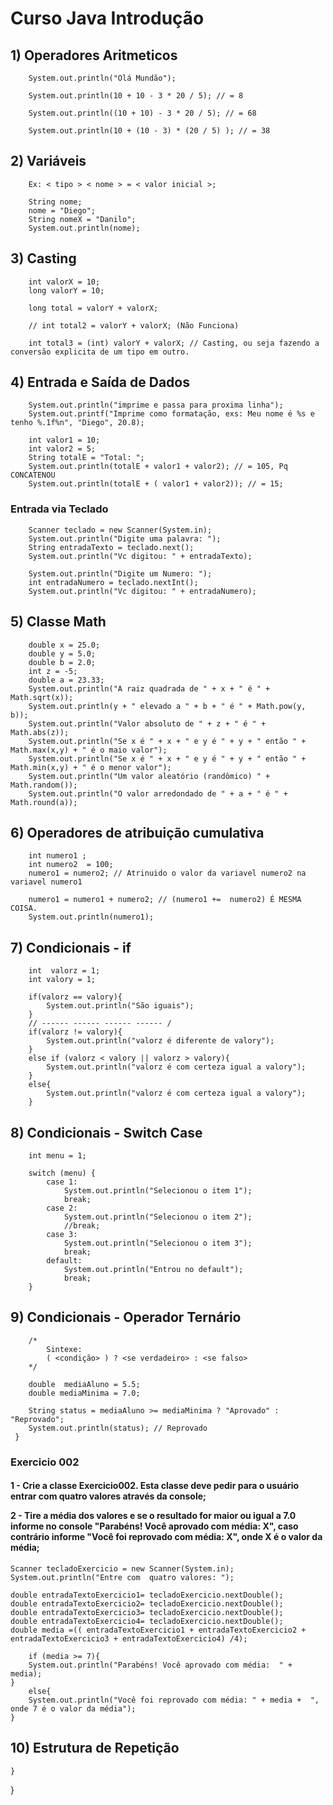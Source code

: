 # Curso Java Introdução

<H2> 1) Operadores Aritmeticos </H2>

        System.out.println("Olá Mundão");
        
        System.out.println(10 + 10 - 3 * 20 / 5); // = 8
        
        System.out.println((10 + 10) - 3 * 20 / 5); // = 68
        
        System.out.println(10 + (10 - 3) * (20 / 5) ); // = 38
        


<H2> 2) Variáveis </H2>
       
        Ex: < tipo > < nome > = < valor inicial >;
        
        String nome;
        nome = "Diego";
        String nomeX = "Danilo";
        System.out.println(nome);
            


<H2> 3) Casting </H2>
       
        int valorX = 10;
        long valorY = 10;

        long total = valorY + valorX;
        
        // int total2 = valorY + valorX; (Não Funciona)
        
        int total3 = (int) valorY + valorX; // Casting, ou seja fazendo a conversão explicita de um tipo em outro.
        


<H2> 4) Entrada e Saída de Dados </H2>
        
        System.out.println("imprime e passa para proxima linha");
        System.out.printf("Imprime como formatação, exs: Meu nome é %s e tenho %.1f%n", "Diego", 20.8);

        int valor1 = 10;
        int valor2 = 5;
        String totalE = "Total: ";
        System.out.println(totalE + valor1 + valor2); // = 105, Pq CONCATENOU
        System.out.println(totalE + ( valor1 + valor2)); // = 15;
        
<H3> Entrada via Teclado </H3>
        
        Scanner teclado = new Scanner(System.in);
        System.out.println("Digite uma palavra: ");
        String entradaTexto = teclado.next();
        System.out.println("Vc digitou: " + entradaTexto);

        System.out.println("Digite um Numero: ");
        int entradaNumero = teclado.nextInt();
        System.out.println("Vc digitou: " + entradaNumero);
        


<H2> 5) Classe Math </H2>
        
        double x = 25.0;
        double y = 5.0;
        double b = 2.0;
        int z = -5;
        double a = 23.33;
        System.out.println("A raiz quadrada de " + x + " é " + Math.sqrt(x));
        System.out.println(y + " elevado a " + b + " é " + Math.pow(y, b));
        System.out.println("Valor absoluto de " + z + " é " + Math.abs(z));
        System.out.println("Se x é " + x + " e y é " + y + " então " + Math.max(x,y) + " é o maio valor");
        System.out.println("Se x é " + x + " e y é " + y + " então " + Math.min(x,y) + " é o menor valor");
        System.out.println("Um valor aleatório (randômico) " + Math.random());
        System.out.println("O valor arredondado de " + a + " é " + Math.round(a));
        


<H2> 6) Operadores de atribuição cumulativa </H2>
        
        int numero1 ;
        int numero2  = 100;
        numero1 = numero2; // Atrinuido o valor da variavel numero2 na variavel numero1

        numero1 = numero1 + numero2; // (numero1 +=  numero2) É MESMA COISA.
        System.out.println(numero1);
        

<H2> 7) Condicionais - if </H2>
       
        int  valorz = 1;
        int valory = 1;

        if(valorz == valory){
            System.out.println("São iguais");
        }
        // ------ ------ ------ ------ /
        if(valorz != valory){
            System.out.println("valorz é diferente de valory");
        }
        else if (valorz < valory || valorz > valory){
            System.out.println("valorz é com certeza igual a valory");
        }
        else{
            System.out.println("valorz é com certeza igual a valory");
        }

<H2> 8) Condicionais - Switch Case </H2>

        int menu = 1;

        switch (menu) {
            case 1:
                System.out.println("Selecionou o item 1");
                break;
            case 2:
                System.out.println("Selecionou o item 2");
                //break;
            case 3:
                System.out.println("Selecionou o item 3");
                break;
            default:
                System.out.println("Entrou no default");
                break;
        }


<H2> 9) Condicionais - Operador Ternário </H2>
       
        /*
            Sintexe:
            ( <condição> ) ? <se verdadeiro> : <se falso>
        */

        double  mediaAluno = 5.5;
        double mediaMinima = 7.0;

        String status = mediaAluno >= mediaMinima ? "Aprovado" : "Reprovado";
        System.out.println(status); // Reprovado
     }
     


<H3> Exercicio 002 </H3>  
<H4>
1 - Crie a classe  Exercicio002. Esta classe deve pedir para o usuário entrar com quatro valores através da console;
    
2 - Tire a média dos valores e se o resultado for maior ou igual a 7.0 informe no console "Parabéns! Você aprovado com média:  X", caso contrário informe "Você foi reprovado com média: X", onde X é o     valor da média;
</H4>


    Scanner tecladoExercicio = new Scanner(System.in);
    System.out.println("Entre com  quatro valores: ");

    double entradaTextoExercicio1= tecladoExercicio.nextDouble();
    double entradaTextoExercicio2= tecladoExercicio.nextDouble();
    double entradaTextoExercicio3= tecladoExercicio.nextDouble();
    double entradaTextoExercicio4= tecladoExercicio.nextDouble();
    double media =(( entradaTextoExercicio1 + entradaTextoExercicio2 + entradaTextoExercicio3 + entradaTextoExercicio4) /4);

        if (media >= 7){
        System.out.println("Parabéns! Você aprovado com média:  " + media);
    }
        else{
        System.out.println("Você foi reprovado com média: " + media +  ", onde 7 é o valor da média");
    }
    


<H2> 10) Estrutura de Repetição </H2>
        
    }
}
